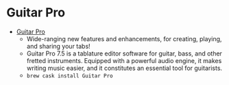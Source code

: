 # Guitar Pro
- [Guitar Pro](https://www.guitar-pro.com/)
  -  Wide-ranging new features and enhancements,for creating, playing, and sharing your tabs!
  - Guitar Pro 7.5 is a tablature editor software for guitar, bass, and other fretted instruments. Equipped with a powerful audio engine, it makes writing music easier, and it constitutes an essential tool for guitarists.
  - `brew cask install Guitar Pro`
